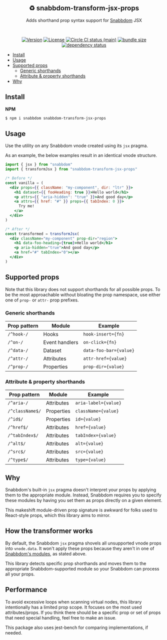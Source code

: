 <h2 align="center">♻ snabbdom-transform-jsx-props</h2>
<p align="center">Adds shorthand prop syntax support for <a href="https://github.com/snabbdom/snabbdom">Snabbdom</a> JSX</p>
<br>
<p align="center">
  <a href="https://www.npmjs.com/package/snabbdom-transform-jsx-props"><img src="https://img.shields.io/npm/v/snabbdom-transform-jsx-props.svg?sanitize=true" alt="Version"></a>
  <a href="https://www.npmjs.com/package/snabbdom-transform-jsx-props"><img src="https://img.shields.io/npm/l/snabbdom-transform-jsx-props.svg?sanitize=true" alt="License"></a>
  <a href="https://www.npmjs.com/package/snabbdom-transform-jsx-props"><img src="https://badgen.net/circleci/github/geotrev/snabbdom-transform-jsx-props/main" alt="Circle CI status (main)" /></a>
  <a href="https://www.npmjs.com/package/snabbdom-transform-jsx-props"><img src="https://badgen.net/bundlephobia/minzip/snabbdom-transform-jsx-props" alt="bundle size" /></a>
  <a href="https://www.libraries.io/npm/snabbdom-transform-jsx-props"><img src="https://img.shields.io/librariesio/release/npm/snabbdom-transform-jsx-props" alt="dependency status" /></a>
</p>

- [Install](#install)
- [Usage](#usage)
- [Supported props](#supported-props)
  - [Generic shorthands](#generic-shorthands)
  - [Attribute & property shorthands](#attribute--property-shorthands)
- [Why](#why)

## Install

**NPM**

```sh
$ npm i snabbdom snabbdom-transform-jsx-props
```

## Usage

Use the utility on any Snabbdom vnode created using its `jsx` pragma.

As an example, the below examples result in an identical vnode structure.

```jsx
import { jsx } from "snabbdom"
import { transformJsx } from "snabbdom-transform-jsx-props"

/* Before */
const vanilla = (
  <div props={{ className: "my-component", dir: "ltr" }}>
    <h1 dataset={{ fooHeading: true }}>Hello world</h1>
    <p attrs={{ "aria-hidden": "true" }}>And good day</p>
    <a attrs={{ href: "#" }} props={{ tabIndex: 0 }}>
      Try me!
    </a>
  </div>
)

/* After */
const transformed = transformJsx(
  <div className="my-component" prop-dir="region">
    <h1 data-foo-heading={true}>Hello world</h1>
    <p aria-hidden="true">And good day</p>
    <a href="#" tabIndex="0"></a>
  </div>
)
```

## Supported props

Note that this library does not support shorthands for all possible props. To be the most approachable without bloating the prop namespace, use either one of `prop-` or `attr-` prop prefixes.

### Generic shorthands

| Prop pattern | Module         | Example                |
| ------------ | -------------- | ---------------------- |
| `/^hook-/`   | Hooks          | `hook-insert={fn}`     |
| `/^on-/`     | Event handlers | `on-click={fn}`        |
| `/^data-/`   | Dataset        | `data-foo-bar={value}` |
| `/^attr-/`   | Attributes     | `attr-href={value}`    |
| `/^prop-/`   | Properties     | `prop-dir={value}`     |

### Attribute & property shorthands

| Prop pattern    | Module     | Example              |
| --------------- | ---------- | -------------------- |
| `/^aria-/`      | Attributes | `aria-label={value}` |
| `/^className$/` | Properties | `className={value}`  |
| `/^id$/`        | Properties | `id={value}`         |
| `/^href$/`      | Attributes | `href={value}`       |
| `/^tabIndex$/`  | Attributes | `tabIndex={value}`   |
| `/^alt$/`       | Attributes | `alt={value}`        |
| `/^src$/`       | Attributes | `src={value}`        |
| `/^type$/`      | Attributes | `type={value}`       |

## Why

Snabbdom's built-in `jsx` pragma doesn't interpret your props by applying them to the appropriate module. Instead, Snabbdom requires you to specify these modules by having you set them as props directly on a given element.

This makeshift module-driven prop signature is awkward for folks used to React-style props, which this library aims to mirror.

## How the transformer works

By default, the Snabbdom `jsx` pragma shovels all unsupported vnode props into `vnode.data`. It won't apply these props because they aren't in one of [Snabbdom's modules](https://github.com/snabbdom/snabbdom#modules-documentation), as stated above.

This library detects specific prop shorthands and moves them to the appropriate Snabbdom-supported module so your Snabbdom can process all your props.

## Performance

To avoid excessive loops when scanning virtual nodes, this library intentionally has a limited prop scope. It focuses on the most used attributes/props. If you think there should be a specific prop or set of props that need special handling, feel free to make an issue.

This package also uses jest-bench for comparing implementations, if needed.
